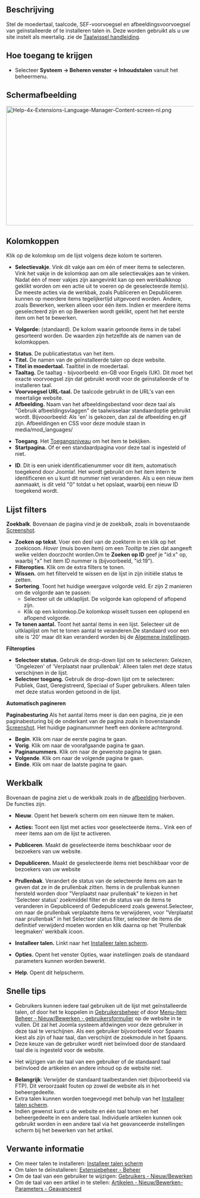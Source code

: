 <!-- Filename: Help4.x:Languages:_Content / Display title: Talen: Inhoud -->

## Beschrijving

Stel de moedertaal, taalcode, SEF-voorvoegsel en afbeeldingsvoorvoegsel
van geïnstalleerde of te installeren talen in. Deze worden gebruikt als
u uw site instelt als meertalig. zie de [Taalwissel
handleiding](https://docs.joomla.org/J3.x:Setup_a_Multilingual_Site/nl "J3.x:Setup a Multilingual Site/nl").

## Hoe toegang te krijgen

- Selecteer **Systeem **→** Beheren venster **→** Inhoudstalen** vanuit
  het beheermenu.

## Schermafbeelding

<img
src="https://docs.joomla.org/images/thumb/b/bc/Help-4x-Extensions-Language-Manager-Content-screen-nl.png/800px-Help-4x-Extensions-Language-Manager-Content-screen-nl.png.jpeg"
decoding="async"
srcset="https://docs.joomla.org/images/b/bc/Help-4x-Extensions-Language-Manager-Content-screen-nl.png 1.5x"
data-file-width="1142" data-file-height="457" width="800" height="320"
alt="Help-4x-Extensions-Language-Manager-Content-screen-nl.png" />

## Kolomkoppen

Klik op de kolomkop om de lijst volgens deze kolom te sorteren.

- **Selectievakje**. Vink dit vakje aan om één of meer items te
  selecteren. Vink het vakje in de kolomkop aan om alle selectievakjes
  aan te vinken. Nadat één of meer vakjes zijn aangevinkt kan op een
  werkbalkknop geklikt worden om een actie uit te voeren op de
  geselecteerde item(s). De meeste acties via de werkbak, zoals
  Publiceren en Depubliceren kunnen op meerdere items tegelijkertijd
  uitgevoerd worden. Andere, zoals Bewerken, werken alleen voor één
  item. Indien er meerdere items geselecteerd zijn en op Bewerken wordt
  geklikt, opent het het eerste item om het te bewerken.

<!-- -->

- **Volgorde:** (standaard). De kolom waarin getoonde items in de tabel
  gesorteerd worden. De waarden zijn hetzelfde als de namen van de
  kolomkoppen.

<!-- -->

- **Status**. De publicatiestatus van het item.
- **Titel.** De namen van de geïnstalleerde talen op deze website.
- **Titel in moedertaal.** Taaltitel in de moedertaal.
- **Taaltag.** De taaltag - bijvoorbeeld: en-GB voor Engels (UK). Dit
  moet het exacte voorvoegsel zijn dat gebruikt wordt voor de
  geïnstalleerde of te installeren taal.
- **Voorvoegsel URL-taal.** De taalcode gebruikt in de URL's van een
  meertalige website.
- **Afbeelding.** Naam van het afbeeldingsbestand voor deze taal als
  "Gebruik afbeeldingsvlaggen" de taalwisselaar standaardoptie gebruikt
  wordt. Bijvooorbeeld: Als 'en' is gekozen, dan zal de afbeelding
  en.gif zijn. Afbeeldingen en CSS voor deze module staan in
  media/mod_languages/

<!-- -->

- **Toegang**. Het
  [Toegangsniveau](https://docs.joomla.org/Help4.x:Users:_Viewing_Access_Levels/nl "Special:MyLanguage/Help4.x:Users: Viewing Access Levels/nl")
  om het item te bekijken.
- **Startpagina.** Of er een standaardpagina voor deze taal is ingesteld
  of niet.

<!-- -->

- **ID**. Dit is een uniek identificatienummer voor dit item,
  automatisch toegekend door Joomla!. Het wordt gebruikt om het item
  intern te identificeren en u kunt dit nummer niet veranderen. Als u
  een nieuw item aanmaakt, is dit veld "0" totdat u het opslaat, waarbij
  een nieuw ID toegekend wordt.

## Lijst filters

**Zoekbalk**. Bovenaan de pagina vind je de zoekbalk, zoals in
bovenstaande [Screenshot](#screenshot).

- **Zoeken op tekst**. Voer een deel van de zoekterm in en klik op het
  zoekicoon. *Hover* (muis boven item) om een *Tooltip* te zien dat
  aangeeft welke velden doorzocht worden.Om te **Zoeken op ID** geef je
  "id:x" op, waarbij "x" het item ID nummer is (bijvoorbeeld, "id:19").
- **Filteropties**. Klik om de extra filters te tonen.
- **Wissen.** om het filterveld te wissen en de lijst in zijn initiële
  status te zetten.
- **Sortering**. Toont het huidige weergave volgorde veld. Er zijn 2
  manieren om de volgorde aan te passen:
  - Selecteer uit de uitklaplijst. De volgorde kan oplopend of aflopend
    zijn.
  - Klik op een kolomkop.De kolomkop wisselt tussen een oplopend en
    aflopend volgorde.
- **Te tonen aantal.** Toont het aantal items in een lijst. Selecteer
  uit de uitklaplijst om het te tonen aantal te veranderen.De standaard
  voor een site is '20' maar dit kan veranderd worden bij de [Algemene
  instellingen](https://docs.joomla.org/Help4.x:Site_Global_Configuration/nl#defaultlistlimit "Help4.x:Site Global Configuration/nl").

**Filteropties**

- **Selecteer status.** Gebruik de drop-down lijst om te selecteren:
  Gelezen, 'Ongelezen' of 'Verplaatst naar prullenbak'. Alleen talen met
  deze status verschijnen in de lijst.
- **Selecteer toegang.** Gebruik de drop-down lijst om te selecteren:
  Publiek, Gast, Geregistreerd, Speciaal of Super gebruikers. Alleen
  talen met deze status worden getoond in de lijst.

**Automatisch pagineren**

**Paginabesturing** Als het aantal items meer is dan een pagina, zie je
een paginabesturing bij de onderkant van de pagina zoals in bovenstaande
[Screenshot](#screenshot). Het huidige paginanummer heeft een donkere
achtergrond.

- **Begin**. Klik om naar de eerste pagina te gaan.
- **Vorig**. Klik om naar de voorafgaande pagina te gaan.
- **Paginanummers**. Klik om naar de gewenste pagina te gaan.
- **Volgende**. Klik om naar de volgende pagina te gaan.
- **Einde**. Klik om naar de laatste pagina te gaan.

## Werkbalk

Bovenaan de pagina ziet u de werkbalk zoals in de
[afbeelding](#Schermafbeelding) hierboven. De functies zijn.

- **Nieuw**. Opent het bewerk scherm om een nieuwe item te maken.

<!-- -->

- **Acties:** Toont een lijst met acties voor geselecteerde items.. Vink
  een of meer items aan om de lijst te activeren.

<!-- -->

- **Publiceren**. Maakt de geselecteerde items beschikbaar voor de
  bezoekers van uw website.

<!-- -->

- **Depubliceren.** Maakt de geselecteerde items niet beschikbaar voor
  de bezoekers van uw website

<!-- -->

- **Prullenbak**. Verandert de status van de selecteerde items om aan te
  geven dat ze in de prullenbak zitten. Items in de prullenbak kunnen
  hersteld worden door "Verplaatst naar prullenbak" te kiezen in het
  'Selecteer status' zoekmiddel filter en de status van de items te
  veranderen in Gepubliceerd of Gedepubliceerd zoals gewenst.Selecteer,
  om naar de prullenbak verplaatste items te verwijderen, voor
  "Verplaatst naar prullenbak" in het Selecteer status filter, selecteer
  de items die definitief verwijderd moeten worden en klik daarna op het
  'Prullenbak leegmaken' werkbalk icoon.

<!-- -->

- **Installeer talen.** Linkt naar het [Installeer talen
  scherm](https://docs.joomla.org/Help4.x:Extensions_Extension_Manager_Languages/nl "Help4.x:Extensions Extension Manager Languages/nl").

<!-- -->

- **Opties.** Opent het venster Opties, waar instellingen zoals de
  standaard parameters kunnen worden bewerkt.

<!-- -->

- **Help**. Opent dit helpscherm.

## Snelle tips

- Gebruikers kunnen iedere taal gebruiken uit de lijst met
  geïnstalleerde talen, of door het te koppelen in
  [Gebruikersbeheer](https://docs.joomla.org/Help4.x:Users/nl "Help4.x:Users/nl")
  of door [Menu-item Beheer - Nieuw/Bewerken -
  gebruikersformulier](https://docs.joomla.org/Help4.x:Menu_Item:_New_Item/nl#User_Form_Layout "Help4.x:Menu Item: New Item/nl")
  op de website in te vullen. Dit zal het Joomla systeem afdwingen voor
  deze gebruiker in deze taal te verschijnen. Als een gebruiker
  bijvoorbeeld voor Spaans kiest als zijn of haar taal, dan verschijnt
  de zoekmodule in het Spaans.
- Deze keuze van de gebruiker wordt niet beïnvloed door de standaard
  taal die is ingesteld voor de website.

<!-- -->

- Het wijzigen van de taal van een gebruiker of de standaard taal
  beïnvloed de artikelen en andere inhoud op de website niet.

<!-- -->

- **Belangrijk**: Verwijder de standaard taalbestanden niet
  (bijvoorbeeld via FTP). Dit veroorzaakt fouten op zowel de website als
  in het beheergedeelte.
- Extra talen kunnen worden toegevoegd met behulp van het [Installeer
  talen
  scherm](https://docs.joomla.org/Help4.x:Extensions_Extension_Manager_Languages/nl "Help4.x:Extensions Extension Manager Languages/nl").
- Indien gewenst kunt u de website en één taal tonen en het
  beheergedeelte in een andere taal. Individuele artikelen kunnen ook
  gebruikt worden in een andere taal via het geavanceerde instellingen
  scherm bij het bewerken van het artikel.

## Verwante informatie

- Om meer talen te installeren: [Installeer talen
  scherm](https://docs.joomla.org/Help4.x:Extensions_Extension_Manager_Languages/nl "Help4.x:Extensions Extension Manager Languages/nl")
- Om talen te deïnstalleren: [Extensiebeheer -
  Beheer](https://docs.joomla.org/Help4.x:Extensions:_Manage/nl "Help4.x:Extensions: Manage/nl")
- Om de taal van een gebruiker te wijzigen: [Gebruikers -
  Nieuw/Bewerken](https://docs.joomla.org/Help4.x:Users:_Edit_Profile/nl "Help4.x:Users: Edit Profile/nl")
- Om de taal van een artikel in te stellen: [Artikelen - Nieuw/Bewerken-
  Parameters -
  Geavanceerd](https://docs.joomla.org/Help4.x:Articles:_Edit/nl#Parameters_-_Advanced "Help4.x:Articles: Edit/nl")
